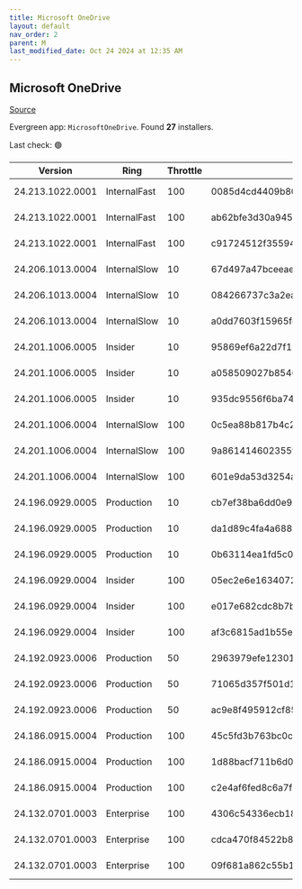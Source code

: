 ```yaml
---
title: Microsoft OneDrive
layout: default
nav_order: 2
parent: M
last_modified_date: Oct 24 2024 at 12:35 AM
---
```


## Microsoft OneDrive

[Source](https://onedrive.live.com/)

Evergreen app: `MicrosoftOneDrive`. Found **27** installers.

Last check: 🟢

| Version          | Ring         | Throttle | Sha256                                                           | Architecture | Type | URI                                                                                                                                                                  |
| ---------------- | ------------ | -------- | ---------------------------------------------------------------- | ------------ | ---- | -------------------------------------------------------------------------------------------------------------------------------------------------------------------- |
| 24.213.1022.0001 | InternalFast | 100      | 0085d4cd4409b80f4495a7fa4109df18cb196b811ad6c6e4c77d2d6e5a03d22e | ARM64        | exe  | [https://oneclient.sfx.ms/Win/Installers/24.213.1022.0001/arm64/OneDriveSetup.exe](https://oneclient.sfx.ms/Win/Installers/24.213.1022.0001/arm64/OneDriveSetup.exe) |
| 24.213.1022.0001 | InternalFast | 100      | ab62bfe3d30a945886c87ad653f76d7ed17d7fa4a8788b03b57253e3d60054e6 | x64          | exe  | [https://oneclient.sfx.ms/Win/Installers/24.213.1022.0001/amd64/OneDriveSetup.exe](https://oneclient.sfx.ms/Win/Installers/24.213.1022.0001/amd64/OneDriveSetup.exe) |
| 24.213.1022.0001 | InternalFast | 100      | c91724512f355949cdffce240415e7334312790257ad64672f1f3f45cc1f14ae | x86          | exe  | [https://oneclient.sfx.ms/Win/Installers/24.213.1022.0001/OneDriveSetup.exe](https://oneclient.sfx.ms/Win/Installers/24.213.1022.0001/OneDriveSetup.exe)             |
| 24.206.1013.0004 | InternalSlow | 10       | 67d497a47bceeae826393e13577d7929c14e17d3c035c2ca471a657358b334aa | ARM64        | exe  | [https://oneclient.sfx.ms/Win/Installers/24.206.1013.0004/arm64/OneDriveSetup.exe](https://oneclient.sfx.ms/Win/Installers/24.206.1013.0004/arm64/OneDriveSetup.exe) |
| 24.206.1013.0004 | InternalSlow | 10       | 084266737c3a2ea993deba0a20933ca23a3f0f99b7ac0413d502aff8ebc2b07d | x64          | exe  | [https://oneclient.sfx.ms/Win/Installers/24.206.1013.0004/amd64/OneDriveSetup.exe](https://oneclient.sfx.ms/Win/Installers/24.206.1013.0004/amd64/OneDriveSetup.exe) |
| 24.206.1013.0004 | InternalSlow | 10       | a0dd7603f15965fdc8e5ddd52cb69ee0208f03a8a61b96b931caafb3a212757b | x86          | exe  | [https://oneclient.sfx.ms/Win/Installers/24.206.1013.0004/OneDriveSetup.exe](https://oneclient.sfx.ms/Win/Installers/24.206.1013.0004/OneDriveSetup.exe)             |
| 24.201.1006.0005 | Insider      | 10       | 95869ef6a22d7f104b8d4347fc98a3fea23cce72c6e04503de95df181909e544 | ARM64        | exe  | [https://oneclient.sfx.ms/Win/Installers/24.201.1006.0005/arm64/OneDriveSetup.exe](https://oneclient.sfx.ms/Win/Installers/24.201.1006.0005/arm64/OneDriveSetup.exe) |
| 24.201.1006.0005 | Insider      | 10       | a058509027b8540ff6b82560ee77b3944bc193badabf5ae9d49b80ccc8d09cd9 | x64          | exe  | [https://oneclient.sfx.ms/Win/Installers/24.201.1006.0005/amd64/OneDriveSetup.exe](https://oneclient.sfx.ms/Win/Installers/24.201.1006.0005/amd64/OneDriveSetup.exe) |
| 24.201.1006.0005 | Insider      | 10       | 935dc9556f6ba74309a815c3dd329b647c145c53952cbb1f5538af046358fa20 | x86          | exe  | [https://oneclient.sfx.ms/Win/Installers/24.201.1006.0005/OneDriveSetup.exe](https://oneclient.sfx.ms/Win/Installers/24.201.1006.0005/OneDriveSetup.exe)             |
| 24.201.1006.0004 | InternalSlow | 100      | 0c5ea88b817b4c2e81e1d2f96ab17545ff3c3e5233c80cc1ac7d929a2da4542d | ARM64        | exe  | [https://oneclient.sfx.ms/Win/Installers/24.201.1006.0004/arm64/OneDriveSetup.exe](https://oneclient.sfx.ms/Win/Installers/24.201.1006.0004/arm64/OneDriveSetup.exe) |
| 24.201.1006.0004 | InternalSlow | 100      | 9a861414602355fb95be2551e306038cba134879ddf767a5720ec1811edba389 | x64          | exe  | [https://oneclient.sfx.ms/Win/Installers/24.201.1006.0004/amd64/OneDriveSetup.exe](https://oneclient.sfx.ms/Win/Installers/24.201.1006.0004/amd64/OneDriveSetup.exe) |
| 24.201.1006.0004 | InternalSlow | 100      | 601e9da53d3254a11905b136791f3d4bf31a288462b9dfd7eb17b970761470ec | x86          | exe  | [https://oneclient.sfx.ms/Win/Installers/24.201.1006.0004/OneDriveSetup.exe](https://oneclient.sfx.ms/Win/Installers/24.201.1006.0004/OneDriveSetup.exe)             |
| 24.196.0929.0005 | Production   | 10       | cb7ef38ba6dd0e9603b151f34d5140bbf9ce8cca92a7f9f1bcc4b5ebcd302f5e | ARM64        | exe  | [https://oneclient.sfx.ms/Win/Installers/24.196.0929.0005/arm64/OneDriveSetup.exe](https://oneclient.sfx.ms/Win/Installers/24.196.0929.0005/arm64/OneDriveSetup.exe) |
| 24.196.0929.0005 | Production   | 10       | da1d89c4fa4a688f8b118c4e6d7d27840ddd84a3ca09eb40e541839fb2306e4c | x64          | exe  | [https://oneclient.sfx.ms/Win/Installers/24.196.0929.0005/amd64/OneDriveSetup.exe](https://oneclient.sfx.ms/Win/Installers/24.196.0929.0005/amd64/OneDriveSetup.exe) |
| 24.196.0929.0005 | Production   | 10       | 0b63114ea1fd5c047ff474b73d09f3c69e3e14f89318ac5f9c7a164887edc869 | x86          | exe  | [https://oneclient.sfx.ms/Win/Installers/24.196.0929.0005/OneDriveSetup.exe](https://oneclient.sfx.ms/Win/Installers/24.196.0929.0005/OneDriveSetup.exe)             |
| 24.196.0929.0004 | Insider      | 100      | 05ec2e6e1634072e091d28adf60622fef15165e7226e12300871b6c22314298a | ARM64        | exe  | [https://oneclient.sfx.ms/Win/Installers/24.196.0929.0004/arm64/OneDriveSetup.exe](https://oneclient.sfx.ms/Win/Installers/24.196.0929.0004/arm64/OneDriveSetup.exe) |
| 24.196.0929.0004 | Insider      | 100      | e017e682cdc8b7bda7e77e8d6a6f520e207a3f7bf93dc4d1021b4901a0530b20 | x64          | exe  | [https://oneclient.sfx.ms/Win/Installers/24.196.0929.0004/amd64/OneDriveSetup.exe](https://oneclient.sfx.ms/Win/Installers/24.196.0929.0004/amd64/OneDriveSetup.exe) |
| 24.196.0929.0004 | Insider      | 100      | af3c6815ad1b55efca16a58f041ab1611e0ba698ea215a497bd915283952b523 | x86          | exe  | [https://oneclient.sfx.ms/Win/Installers/24.196.0929.0004/OneDriveSetup.exe](https://oneclient.sfx.ms/Win/Installers/24.196.0929.0004/OneDriveSetup.exe)             |
| 24.192.0923.0006 | Production   | 50       | 2963979efe1230113cc1365bad3e386a20fca4c31281b39bf07e0bbda57a6851 | ARM64        | exe  | [https://oneclient.sfx.ms/Win/Installers/24.192.0923.0006/arm64/OneDriveSetup.exe](https://oneclient.sfx.ms/Win/Installers/24.192.0923.0006/arm64/OneDriveSetup.exe) |
| 24.192.0923.0006 | Production   | 50       | 71065d357f501d11e85f9b37b29c41b4cd008e003e538c52228aa0928d952fae | x64          | exe  | [https://oneclient.sfx.ms/Win/Installers/24.192.0923.0006/amd64/OneDriveSetup.exe](https://oneclient.sfx.ms/Win/Installers/24.192.0923.0006/amd64/OneDriveSetup.exe) |
| 24.192.0923.0006 | Production   | 50       | ac9e8f495912cf85dd4b9ed03216c105595e9ce164ae2e913f697f6000fb9df6 | x86          | exe  | [https://oneclient.sfx.ms/Win/Installers/24.192.0923.0006/OneDriveSetup.exe](https://oneclient.sfx.ms/Win/Installers/24.192.0923.0006/OneDriveSetup.exe)             |
| 24.186.0915.0004 | Production   | 100      | 45c5fd3b763bc0ced8f99defe21e9513b4c473537ecfc1ddc1ced5f9dae4c0f1 | ARM64        | exe  | [https://oneclient.sfx.ms/Win/Installers/24.186.0915.0004/arm64/OneDriveSetup.exe](https://oneclient.sfx.ms/Win/Installers/24.186.0915.0004/arm64/OneDriveSetup.exe) |
| 24.186.0915.0004 | Production   | 100      | 1d88bacf711b6d04c1685c098f0771f67d1082038ba4a6fac5b90794913da3bc | x64          | exe  | [https://oneclient.sfx.ms/Win/Installers/24.186.0915.0004/amd64/OneDriveSetup.exe](https://oneclient.sfx.ms/Win/Installers/24.186.0915.0004/amd64/OneDriveSetup.exe) |
| 24.186.0915.0004 | Production   | 100      | c2e4af6fed8c6a7f0b599c1be8dc5eb01aab1f1af4bdaad8000bc87bd6688384 | x86          | exe  | [https://oneclient.sfx.ms/Win/Installers/24.186.0915.0004/OneDriveSetup.exe](https://oneclient.sfx.ms/Win/Installers/24.186.0915.0004/OneDriveSetup.exe)             |
| 24.132.0701.0003 | Enterprise   | 100      | 4306c54336ecb1849749b2fda266cd431c0e3e74aa805de19f295fdee441d800 | ARM64        | exe  | [https://oneclient.sfx.ms/Win/Installers/24.132.0701.0003/arm64/OneDriveSetup.exe](https://oneclient.sfx.ms/Win/Installers/24.132.0701.0003/arm64/OneDriveSetup.exe) |
| 24.132.0701.0003 | Enterprise   | 100      | cdca470f84522b8d1251ad326bcf65a167fbbebf38502d1497a51bc93d2533d4 | x64          | exe  | [https://oneclient.sfx.ms/Win/Installers/24.132.0701.0003/amd64/OneDriveSetup.exe](https://oneclient.sfx.ms/Win/Installers/24.132.0701.0003/amd64/OneDriveSetup.exe) |
| 24.132.0701.0003 | Enterprise   | 100      | 09f681a862c55b12d6ca2f554609b42a5f9852a52cadb86611079f31428b5840 | x86          | exe  | [https://oneclient.sfx.ms/Win/Installers/24.132.0701.0003/OneDriveSetup.exe](https://oneclient.sfx.ms/Win/Installers/24.132.0701.0003/OneDriveSetup.exe)             |

